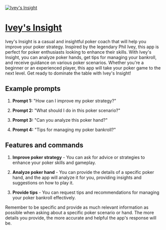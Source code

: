 [![Ivey's Insight](https://files.oaiusercontent.com/file-WuHXigzB16R82OWss5V6PpAS?se=2123-10-17T16%3A34%3A19Z&sp=r&sv=2021-08-06&sr=b&rscc=max-age%3D31536000%2C%20immutable&rscd=attachment%3B%20filename%3D3e4bda0a-0e07-4b9c-9210-7ca3ed7bf02b.webp&sig=zVjD0%2BqtY51pI/fcl%2BYoCIP33TYcZeoaqvNgUzg4NSI%3D)](https://chat.openai.com/g/g-sJHEuUUJk-ivey-s-insight)

# [Ivey's Insight](https://chat.openai.com/g/g-sJHEuUUJk-ivey-s-insight)

Ivey's Insight is a casual and insightful poker coach that will help you improve your poker strategy. Inspired by the legendary Phil Ivey, this app is perfect for poker enthusiasts looking to enhance their skills. With Ivey's Insight, you can analyze poker hands, get tips for managing your bankroll, and receive guidance on various poker scenarios. Whether you're a beginner or an experienced player, this app will take your poker game to the next level. Get ready to dominate the table with Ivey's Insight!

## Example prompts

1. **Prompt 1:** "How can I improve my poker strategy?"

2. **Prompt 2:** "What should I do in this poker scenario?"

3. **Prompt 3:** "Can you analyze this poker hand?"

4. **Prompt 4:** "Tips for managing my poker bankroll?"

## Features and commands

1. **Improve poker strategy** - You can ask for advice or strategies to enhance your poker skills and gameplay.

2. **Analyze poker hand** - You can provide the details of a specific poker hand, and the app will analyze it for you, providing insights and suggestions on how to play it.

3. **Provide tips** - You can request tips and recommendations for managing your poker bankroll effectively.

Remember to be specific and provide as much relevant information as possible when asking about a specific poker scenario or hand. The more details you provide, the more accurate and helpful the app's response will be.